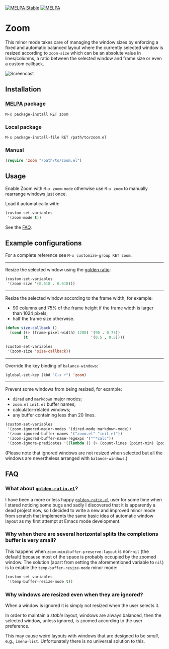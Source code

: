 [![MELPA Stable](https://stable.melpa.org/packages/zoom-badge.svg)](https://stable.melpa.org/#/zoom)
[![MELPA](https://melpa.org/packages/zoom-badge.svg)](https://melpa.org/#/zoom)

# Zoom

This minor mode takes care of managing the window sizes by enforcing a fixed and
automatic balanced layout where the currently selected window is resized
according to `zoom-size` which can be an absolute value in lines/columns, a
ratio between the selected window and frame size or even a custom callback.

![Screencast](https://i.imgur.com/RktspPg.gif)

## Installation

### [MELPA] package

```
M-x package-install RET zoom
```

[MELPA]: https://melpa.org/#/getting-started

### Local package

```
M-x package-install-file RET /path/to/zoom.el
```

### Manual

```el
(require 'zoom "/path/to/zoom.el")
```

## Usage

Enable Zoom with `M-x zoom-mode` otherwise use `M-x zoom` to manually rearrange
windows just once.

Load it automatically with:

```el
(custom-set-variables
 '(zoom-mode t))
```

See the [FAQ].

[FAQ]: https://github.com/cyrus-and/zoom#faq

## Example configurations

For a complete reference see `M-x customize-group RET zoom`.

---

Resize the selected window using the [golden ratio]:

```el
(custom-set-variables
 '(zoom-size '(0.618 . 0.618)))
```

[golden ratio]: https://en.wikipedia.org/wiki/Golden_ratio

---

Resize the selected window according to the frame width, for example:

- 90 columns and 75% of the frame height if the frame width is larger than 1024
  pixels;
- half the frame size otherwise.

```el
(defun size-callback ()
  (cond ((> (frame-pixel-width) 1280) '(90 . 0.75))
        (t                            '(0.5 . 0.5))))

(custom-set-variables
 '(zoom-size 'size-callback))
```

---

Override the key binding of `balance-windows`:

```el
(global-set-key (kbd "C-x +") 'zoom)
```

---

Prevent some windows from being resized, for example:

- `dired` and `markdown` major modes;
- `zoom.el` `init.el` buffer names;
- calculator-related windows;
- any buffer containing less than 20 lines.

```el
(custom-set-variables
 '(zoom-ignored-major-modes '(dired-mode markdown-mode))
 '(zoom-ignored-buffer-names '("zoom.el" "init.el"))
 '(zoom-ignored-buffer-name-regexps '("^*calc"))
 '(zoom-ignore-predicates '((lambda () (> (count-lines (point-min) (point-max)) 20)))))
```

(Please note that ignored windows are not resized when selected but all the
windows are nevertheless arranged with `balance-windows`.)

## FAQ

### What about [`golden-ratio.el`]?

I have been a more or less happy [`golden-ratio.el`] user for some time when I
stared noticing some bugs and sadly I discovered that it is apparently a dead
project now, so I decided to write a new and improved minor mode from scratch
that implements the same basic idea of automatic window layout as my first
attempt at Emacs mode development.

[`golden-ratio.el`]: https://github.com/roman/golden-ratio.el

### Why when there are several horizontal splits the completions buffer is very small?

This happens when `zoom-minibuffer-preserve-layout` is non-`nil` (the default)
because most of the space is probably occupied by the zoomed window. The
solution (apart from setting the aforementioned variable to `nil`) is to enable
the `temp-buffer-resize-mode` minor mode:

```el
(custom-set-variables
 '(temp-buffer-resize-mode t))
```

### Why windows are resized even when they are ignored?

When a window is ignored it is simply not resized when the user selects it.

In order to maintain a *stable* layout, windows are always balanced, then the selected window, unless ignored, is zoomed according to the user preference.

This may cause weird layouts with windows that are designed to be *small*, e.g., `imenu-list`. Unfortunately there is no universal solution to this.
